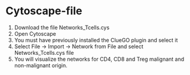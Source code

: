 # Cytoscape-file
1. Download the file Networks_Tcells.cys
2. Open Cytoscape
3. You must have previously installed the ClueGO plugin and select it
4. Select File -> Import -> Network from File and  select Networks_Tcells.cys file
5. You will visualize the networks for CD4, CD8 and Treg malignant and non-malignant origin.
